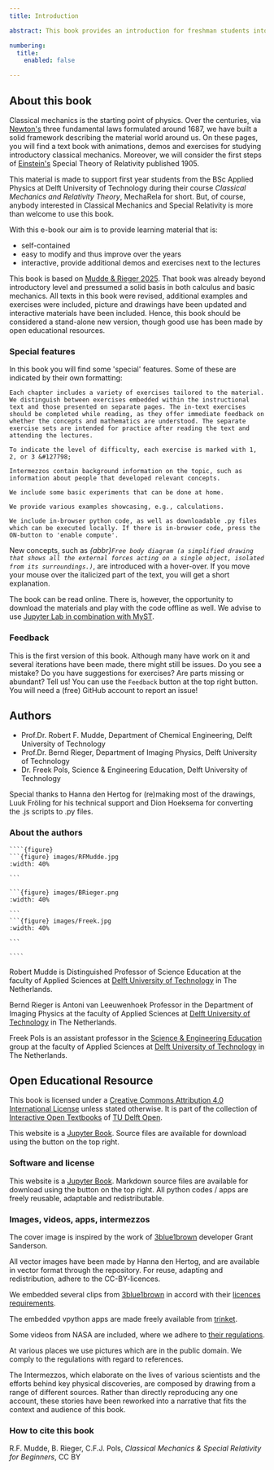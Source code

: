 ```yaml
---
title: Introduction

abstract: This book provides an introduction for freshman students into the world of classical mechanics and special relativity theory. Much of physics is build on the basic ideas from classical mechanics. Hence an early introduction to the topic can be beneficial for new students. However, at the start of studying physics, lots of the required math is not available yet. That means that all kind of concepts that are very useful can not be invoked in the lectures and teaching. That does not have to be a disadvantage. It can also be used to help the students by introducing some math and coupling it directly to the physics, making more clear why mathematics should be studied and what its 'practical use' is. With this book, we aim to introduce new students directly at the start of their studies into the world of physics, more specifically the world of Newton, Galilei and many others who laid the foundation of physics. We aim to help students getting a good understanding of the theory, i.e. the framework of physics. What is 'work' and why do we use it? Why is kinetic energy $\frac{1}{2}mv^2$ and not $\frac{1}{3}mv^2$ or $\frac{1}{2}mv^3$? Both 3's are fundamentally wrong, but what is behind it?

numbering:
  title:
    enabled: false

---
```


## About this book

Classical mechanics is the starting point of physics. Over the centuries, via [Newton's](https://en.wikipedia.org/wiki/Isaac_Newton) three fundamental laws formulated around 1687, we have built a solid framework describing the material world around us. On these pages, you will find a text book with animations, demos and exercises for studying introductory classical mechanics. Moreover, we will consider the first steps of [Einstein's](https://en.wikipedia.org/wiki/Albert_Einstein) Special Theory of Relativity published 1905.

This material is made to support first year students from the BSc Applied Physics at Delft University of Technology during their course *Classical Mechanics and Relativity Theory*, MechaRela for short. But, of course, anybody interested in Classical Mechanics and Special Relativity is more than welcome to use this book.

With this e-book our aim is to provide learning material that is:

* self-contained
* easy to modify and thus improve over the years
* interactive, provide additional demos and exercises next to the lectures

This book is based on [Mudde & Rieger 2025](https://interactivetextbooks.tudelft.nl/dev/mechanica/). <!-- replace link by DOI --> That book was already beyond introductory level and pressumed a solid basis in both calculus and basic mechanics. All texts in this book were revised, additional examples and exercises were included, picture and drawings have been updated and interactive materials have been included. Hence, this book should be considered a stand-alone new version, though good use has been made by open educational resources.


### Special features

In this book you will find some 'special' features. Some of these are indicated by their own formatting:

```{exercise} &#127798;
Each chapter includes a variety of exercises tailored to the material. We distinguish between exercises embedded within the instructional text and those presented on separate pages. The in-text exercises should be completed while reading, as they offer immediate feedback on whether the concepts and mathematics are understood. The separate exercise sets are intended for practice after reading the text and attending the lectures.

To indicate the level of difficulty, each exercise is marked with 1, 2, or 3 &#127798;
```

```{intermezzo} Intermezzos
Intermezzos contain background information on the topic, such as information about people that developed relevant concepts.
```

```{experiment} Experiments
We include some basic experiments that can be done at home.
```

```{example} Examples
We provide various examples showcasing, e.g., calculations.
```

```{tip} Python
We include in-browser python code, as well as downloadable .py files which can be executed locally. If there is in-browser code, press the ON-button to 'enable compute'.
```

New concepts, such as *{abbr}`Free body diagram (a simplified drawing that shows all the external forces acting on a single object, isolated from its surroundings.)`*, are introduced with a hover-over. If you move your mouse over the italicized part of the text, you will get a short explanation. 

The book can be read online. There is, however, the opportunity to download the materials and play with the code offline as well. We advise to use [Jupyter Lab in combination with MyST](https://mystmd.org/guide/quickstart-jupyter-lab-myst).

### Feedback

This is the first version of this book. Although many have work on it and several iterations have been made, there might still be issues. Do you see a mistake? Do you have suggestions for exercises? Are parts missing or abundant? Tell us! You can use the `Feedback` button at the top right button. You will need a (free) GitHub account to report an issue!


## Authors

* Prof.Dr. Robert F. Mudde, Department of Chemical Engineering, Delft University of Technology
* Prof.Dr. Bernd Rieger, Department of Imaging Physics, Delft University of Technology
* Dr. Freek Pols, Science \& Engineering Education, Delft University of Technology

Special thanks to Hanna den Hertog for (re)making most of the drawings, Luuk Fröling for his technical support and Dion Hoeksema for converting the .js scripts to .py files.


### About the authors

`````{aside}
````{figure}
```{figure} images/RFMudde.jpg
:width: 40%

``` 

```{figure} images/BRieger.png
:width: 40%

``` 
```{figure} images/Freek.jpg
:width: 40%

``` 

```` 
`````
Robert Mudde is Distinguished Professor of Science Education at the faculty of Applied Sciences at [Delft University of Technology](http://www.tudelft.nl/) in The Netherlands.

Bernd Rieger is Antoni van Leeuwenhoek Professor in the Department of Imaging Physics at the faculty of Applied Sciences at [Delft University of Technology](http://www.tudelft.nl/) in The Netherlands.

Freek Pols is an assistant professor in the [Science \& Engineering Education](https://www.tudelft.nl/en/faculty-of-applied-sciences/about-faculty/departments/science-engineering-education-seed) group at the faculty of Applied Sciences at [Delft University of Technology](http://www.tudelft.nl/) in The Netherlands.


## Open Educational Resource

This book is licensed under a [Creative Commons Attribution 4.0 International License](http://creativecommons.org/licenses/by/4.0/) unless stated otherwise. It is part of the collection of [Interactive Open Textbooks](https://textbooks.open.tudelft.nl/textbooks/catalog/category/interactive) of [TU Delft Open](https://textbooks.open.tudelft.nl/textbooks/index).

This website is a [Jupyter Book](https://jupyterbook.org/intro.html). Source files are available for download using the button on the top right.

<!-- The bar on the right of this page opens [Hypothesis](https://web.hypothes.is/), a service that allows you to add comments to pieces of text in this book. -->

<!-- ![](https://i.creativecommons.org/l/by/4.0/88x31.png) -->


### Software and license
This website is a [Jupyter Book](https://jupyterbook.org/intro.html). Markdown source files are available for download using the button on the top right. All python codes / apps are freely reusable, adaptable and redistributable.


### Images, videos, apps, intermezzos 

The cover image is inspired by the work of [3blue1brown](https://www.3blue1brown.com/) developer Grant Sanderson. 

All vector images have been made by Hanna den Hertog, and are available in vector format through the repository. For reuse, adapting and redistribution, adhere to the CC-BY-licences.

We embedded several clips from [3blue1brown](https://www.3blue1brown.com/) in accord with their [licences requirements](https://www.3blue1brown.com/contact#licensing-inquiry).

The embedded vpython apps are made freely available from [trinket](https://trinket.io/).

Some videos from NASA are included, where we adhere to [their regulations](https://www.nasa.gov/nasa-brand-center/images-and-media/).

At various places we use pictures which are in the public domain. We comply to the regulations with regard to references.

The Intermezzos, which elaborate on the lives of various scientists and the efforts behind key physical discoveries, are composed by drawing from a range of different sources. Rather than directly reproducing any one account, these stories have been reworked into a narrative that fits the context and audience of this book. 

### How to cite this book

R.F. Mudde, B. Rieger, C.F.J. Pols, *Classical Mechanics \& Special Relativity for Beginners*, CC BY<!--TU Delft Open, 2025, [LINK DOI]-->
